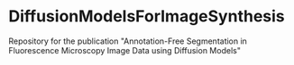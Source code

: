 # DiffusionModelsForImageSynthesis
Repository for the publication "Annotation-Free Segmentation in Fluorescence Microscopy Image Data using Diffusion Models"
